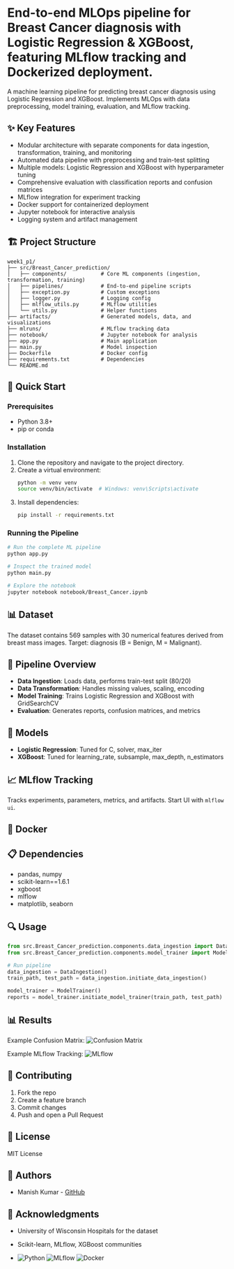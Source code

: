 # End-to-end MLOps pipeline for Breast Cancer diagnosis with Logistic Regression & XGBoost, featuring MLflow tracking and Dockerized deployment.


A machine learning pipeline for predicting breast cancer diagnosis using Logistic Regression and XGBoost. Implements MLOps with data preprocessing, model training, evaluation, and MLflow tracking.

## ✨ Key Features

- Modular architecture with separate components for data ingestion, transformation, training, and monitoring
- Automated data pipeline with preprocessing and train-test splitting
- Multiple models: Logistic Regression and XGBoost with hyperparameter tuning
- Comprehensive evaluation with classification reports and confusion matrices
- MLflow integration for experiment tracking
- Docker support for containerized deployment
- Jupyter notebook for interactive analysis
- Logging system and artifact management

## 🏗️ Project Structure

```
week1_p1/
├── src/Breast_Cancer_prediction/
│   ├── components/           # Core ML components (ingestion, transformation, training)
│   ├── pipelines/            # End-to-end pipeline scripts
│   ├── exception.py          # Custom exceptions
│   ├── logger.py             # Logging config
│   ├── mlflow_utils.py       # MLflow utilities
│   └── utils.py              # Helper functions
├── artifacts/                # Generated models, data, and visualizations
├── mlruns/                   # MLflow tracking data
├── notebook/                 # Jupyter notebook for analysis
├── app.py                    # Main application
├── main.py                   # Model inspection
├── Dockerfile                # Docker config
├── requirements.txt          # Dependencies
└── README.md
```

## 🚀 Quick Start

### Prerequisites
- Python 3.8+
- pip or conda

### Installation
1. Clone the repository and navigate to the project directory.
2. Create a virtual environment:
   ```bash
   python -m venv venv
   source venv/bin/activate  # Windows: venv\Scripts\activate
   ```
3. Install dependencies:
   ```bash
   pip install -r requirements.txt
   ```

### Running the Pipeline
```bash
# Run the complete ML pipeline
python app.py

# Inspect the trained model
python main.py

# Explore the notebook
jupyter notebook notebook/Breast_Cancer.ipynb
```

## 📊 Dataset

The dataset contains 569 samples with 30 numerical features derived from breast mass images. Target: diagnosis (B = Benign, M = Malignant).

## 🔧 Pipeline Overview

- **Data Ingestion**: Loads data, performs train-test split (80/20)
- **Data Transformation**: Handles missing values, scaling, encoding
- **Model Training**: Trains Logistic Regression and XGBoost with GridSearchCV
- **Evaluation**: Generates reports, confusion matrices, and metrics

## 🤖 Models

- **Logistic Regression**: Tuned for C, solver, max_iter
- **XGBoost**: Tuned for learning_rate, subsample, max_depth, n_estimators

## 📈 MLflow Tracking

Tracks experiments, parameters, metrics, and artifacts. Start UI with `mlflow ui`.

## 🐳 Docker


## 📋 Dependencies

- pandas, numpy
- scikit-learn==1.6.1
- xgboost
- mlflow
- matplotlib, seaborn

## 🔍 Usage

```python
from src.Breast_Cancer_prediction.components.data_ingestion import DataIngestion
from src.Breast_Cancer_prediction.components.model_trainer import ModelTrainer

# Run pipeline
data_ingestion = DataIngestion()
train_path, test_path = data_ingestion.initiate_data_ingestion()

model_trainer = ModelTrainer()
reports = model_trainer.initiate_model_trainer(train_path, test_path)
```

## 📊 Results

Example Confusion Matrix:
![Confusion Matrix](artifacts/confusion_matrix.png)

Example MLflow Tracking:
![MLflow](artifacts/mlflow_ui.png)


## 🤝 Contributing

1. Fork the repo
2. Create a feature branch
3. Commit changes
4. Push and open a Pull Request

## 📄 License

MIT License

## 👥 Authors

- Manish Kumar - [GitHub](https://github.com/mayra071)

## 🙏 Acknowledgments

- University of Wisconsin Hospitals for the dataset
- Scikit-learn, MLflow, XGBoost communities

- ![Python](https://img.shields.io/badge/Python-3.8%2B-blue)
![MLflow](https://img.shields.io/badge/MLflow-enabled-orange)
![Docker](https://img.shields.io/badge/Docker-ready-blue)


